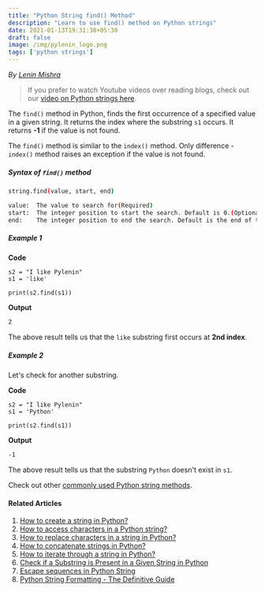 ```yaml
---
title: "Python String find() Method"
description: "Learn to use find() method on Python strings"
date: 2021-01-13T19:31:38+05:30
draft: false
image: /img/pylenin_logo.png
tags: ['python strings']
---
```

<div class="sharethis-inline-follow-buttons"></div>

*By [Lenin Mishra](https://www.pylenin.com/authors/#lenin-mishra)*

> If you prefer to watch Youtube videos over reading blogs, check out our [video on Python strings here](https://youtu.be/MXdNMo_f95I). 

The `find()` method in Python, finds the first occurrence of a specified value in a given string. It returns the index where the substring `s1` occurs.
It returns **-1** if the value is not found.

The `find()` method is similar to the `index()` method. 
Only difference - `index()` method raises an exception if the value is not found.

##### Syntax of `find()` method

```bash
string.find(value, start, end)

value:	The value to search for(Required)
start:	The integer position to start the search. Default is 0.(Optional)
end:	The integer position to end the search. Default is the end of the string.(Optional)
```

##### Example 1

**Code**

```python3
s2 = "I like Pylenin"
s1 = 'like'

print(s2.find(s1))
```

**Output**

```bash
2
```

The above result tells us that the `like` substring first occurs at **2nd index**.

##### Example 2

Let's check for another substring.

**Code**

```python3
s2 = "I like Pylenin"
s1 = 'Python'

print(s2.find(s1))
```

**Output**

```bash
-1
```

The above result tells us that the substring `Python` doesn't exist in `s1`.

Check out other [commonly used Python string methods](https://www.pylenin.com/blogs/common-python-string-methods).

#### Related Articles

1. [How to create a string in Python?](https://www.pylenin.com/blogs/create-string-python/)
2. [How to access characters in a Python string?](https://www.pylenin.com/blogs/access-characters-in-string/)
3. [How to replace characters in a string in Python?](https://www.pylenin.com/blogs/replace-string-characters-python/)
4. [How to concatenate strings in Python?](https://www.pylenin.com/blogs/concatenate-strings-in-python/)
5. [How to iterate through a string in Python?](https://www.pylenin.com/blogs/iterating-through-python-string/)
6. [Check if a Substring is Present in a Given String in Python](https://www.pylenin.com/blogs/check-substring-in-a-string-python/)
7. [Escape sequences in Python String](https://www.pylenin.com/blogs/escape-sequences-python-string/)
8. [Python String Formatting - The Definitive Guide](https://www.pylenin.com/blogs/python-string-formatting/)

